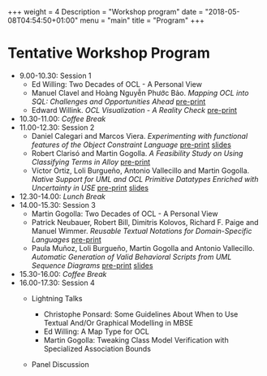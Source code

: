 +++
weight = 4
Description = "Workshop program"
date = "2018-05-08T04:54:50+01:00"
menu = "main"
title = "Program"
+++

# Tentative Workshop Program

* 9.00-10.30: Session 1 
  * Ed Willing: Two Decades of OCL - A Personal View
  * Manuel Clavel and Hoàng Nguyễn Phước Bảo. *Mapping OCL into SQL:
    Challenges and Opportunities Ahead* 
    [pre-print](./papers/OCL2019_paper_110.pdf)
  * Edward Willink. *OCL Visualization - A Reality Check* [pre-print](papers/OCL2019_paper_011.pdf)
* 10.30-11.00: *Coffee Break*
* 11.00-12.30: Session 2  
  * Daniel Calegari and Marcos Viera. *Experimenting with functional
    features of the Object Constraint Language* [pre-print](papers/OCL2019_paper_101.pdf) [slides](slides/OCL2019_slides_101.pdf)
  * Robert Clarisó and Martin Gogolla. *A Feasibility Study on Using
    Classifying Terms in Alloy* [pre-print](papers/OCL2019_paper_000.pdf)
  * Víctor Ortiz, Loli Burgueño, Antonio Vallecillo and Martin
    Gogolla. *Native Support for UML and OCL Primitive Datatypes
    Enriched with Uncertainty in USE*
    [pre-print](papers/OCL2019_paper_100.pdf) [slides](slides/OCL2019_slides_100.pdf)
* 12.30-14.00: *Lunch Break*
* 14.00-15.30: Session 3  
  * Martin Gogolla: Two Decades of OCL - A Personal View
  * Patrick Neubauer, Robert Bill, Dimitris Kolovos, Richard F. Paige
    and Manuel Wimmer. *Reusable Textual Notations for Domain-Specific
    Languages* [pre-print](papers/OCL2019_paper_001.pdf)
  * Paula Muñoz, Loli Burgueño, Martin Gogolla and Antonio
    Vallecillo. *Automatic Generation of Valid Behavioral Scripts from
    UML Sequence Diagrams* [pre-print](papers/OCL2019_paper_010.pdf) [slides](slides/OCL2019_slides_010.pdf)
* 15.30-16.00: *Coffee Break*
* 16.00-17.30: Session 4 
  * Lightning Talks 
      * Christophe Ponsard: Some Guidelines About When to Use Textual And/Or Graphical Modelling in MBSE
      * Ed Willing: A Map Type for OCL
      * Martin Gogolla: Tweaking Class Model Verification with Specialized Association Bounds

  * Panel Discussion
